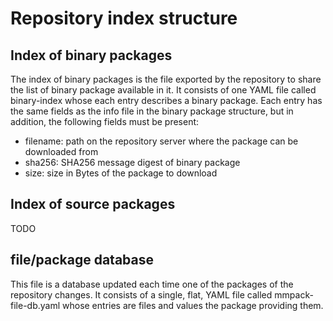 # Repository index structure

## Index of binary packages

The index of binary packages is the file exported by the repository to share
the list of binary package available in it. It consists of one YAML file called
binary-index whose each entry describes a binary package. Each entry has the
same fields as the info file in the binary package structure, but in addition,
the following fields must be present:

 * filename: path on the repository server where the package can be
   downloaded from
 * sha256: SHA256 message digest of binary package
 * size: size in Bytes of the package to download


## Index of source packages

TODO

## file/package database

This file is a database updated each time one of the packages of the repository
changes. It consists of a single, flat, YAML file called mmpack-file-db.yaml
whose entries are files and values the package providing them.
